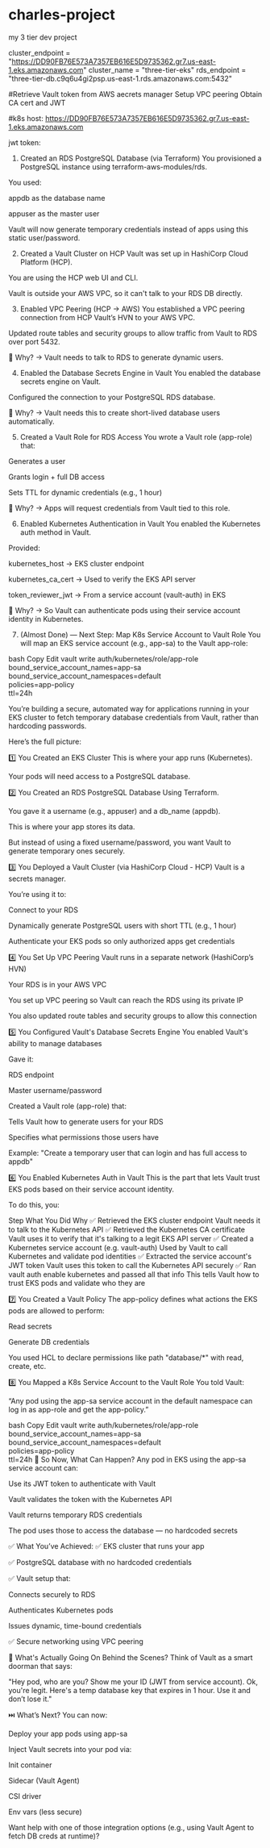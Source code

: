 # charles-project
my 3 tier dev project 





cluster_endpoint = "https://DD90FB76E573A7357EB616E5D9735362.gr7.us-east-1.eks.amazonaws.com"
cluster_name = "three-tier-eks"
rds_endpoint = "three-tier-db.c9q6u4gi2psp.us-east-1.rds.amazonaws.com:5432"



#Retrieve Vault token from AWS aecrets manager
Setup VPC peering
Obtain CA cert and JWT


#k8s host:
https://DD90FB76E573A7357EB616E5D9735362.gr7.us-east-1.eks.amazonaws.com

jwt token:













1. Created an RDS PostgreSQL Database (via Terraform)
You provisioned a PostgreSQL instance using terraform-aws-modules/rds.

You used:

appdb as the database name

appuser as the master user

Vault will now generate temporary credentials instead of apps using this static user/password.

2. Created a Vault Cluster on HCP
Vault was set up in HashiCorp Cloud Platform (HCP).

You are using the HCP web UI and CLI.

Vault is outside your AWS VPC, so it can't talk to your RDS DB directly.

3. Enabled VPC Peering (HCP → AWS)
You established a VPC peering connection from HCP Vault’s HVN to your AWS VPC.

Updated route tables and security groups to allow traffic from Vault to RDS over port 5432.

📌 Why? → Vault needs to talk to RDS to generate dynamic users.

4. Enabled the Database Secrets Engine in Vault
You enabled the database secrets engine on Vault.

Configured the connection to your PostgreSQL RDS database.

📌 Why? → Vault needs this to create short-lived database users automatically.

5. Created a Vault Role for RDS Access
You wrote a Vault role (app-role) that:

Generates a user

Grants login + full DB access

Sets TTL for dynamic credentials (e.g., 1 hour)

📌 Why? → Apps will request credentials from Vault tied to this role.

6. Enabled Kubernetes Authentication in Vault
You enabled the Kubernetes auth method in Vault.

Provided:

kubernetes_host → EKS cluster endpoint

kubernetes_ca_cert → Used to verify the EKS API server

token_reviewer_jwt → From a service account (vault-auth) in EKS

📌 Why? → So Vault can authenticate pods using their service account identity in Kubernetes.

7. (Almost Done) — Next Step: Map K8s Service Account to Vault Role
You will map an EKS service account (e.g., app-sa) to the Vault app-role:

bash
Copy
Edit
vault write auth/kubernetes/role/app-role \
  bound_service_account_names=app-sa \
  bound_service_account_namespaces=default \
  policies=app-policy \
  ttl=24h





  You’re building a secure, automated way for applications running in your EKS cluster to fetch temporary database credentials from Vault, rather than hardcoding passwords.

Here’s the full picture:

1️⃣ You Created an EKS Cluster
This is where your app runs (Kubernetes).

Your pods will need access to a PostgreSQL database.

2️⃣ You Created an RDS PostgreSQL Database
Using Terraform.

You gave it a username (e.g., appuser) and a db_name (appdb).

This is where your app stores its data.

But instead of using a fixed username/password, you want Vault to generate temporary ones securely.

3️⃣ You Deployed a Vault Cluster (via HashiCorp Cloud - HCP)
Vault is a secrets manager.

You’re using it to:

Connect to your RDS

Dynamically generate PostgreSQL users with short TTL (e.g., 1 hour)

Authenticate your EKS pods so only authorized apps get credentials

4️⃣ You Set Up VPC Peering
Vault runs in a separate network (HashiCorp’s HVN)

Your RDS is in your AWS VPC

You set up VPC peering so Vault can reach the RDS using its private IP

You also updated route tables and security groups to allow this connection

5️⃣ You Configured Vault's Database Secrets Engine
You enabled Vault's ability to manage databases

Gave it:

RDS endpoint

Master username/password

Created a Vault role (app-role) that:

Tells Vault how to generate users for your RDS

Specifies what permissions those users have

Example: "Create a temporary user that can login and has full access to appdb"

6️⃣ You Enabled Kubernetes Auth in Vault
This is the part that lets Vault trust EKS pods based on their service account identity.

To do this, you:

Step	What You Did	Why
✅	Retrieved the EKS cluster endpoint	Vault needs it to talk to the Kubernetes API
✅	Retrieved the Kubernetes CA certificate	Vault uses it to verify that it's talking to a legit EKS API server
✅	Created a Kubernetes service account (e.g. vault-auth)	Used by Vault to call Kubernetes and validate pod identities
✅	Extracted the service account's JWT token	Vault uses this token to call the Kubernetes API securely
✅	Ran vault auth enable kubernetes and passed all that info	This tells Vault how to trust EKS pods and validate who they are

7️⃣ You Created a Vault Policy
The app-policy defines what actions the EKS pods are allowed to perform:

Read secrets

Generate DB credentials

You used HCL to declare permissions like path "database/*" with read, create, etc.

8️⃣ You Mapped a K8s Service Account to the Vault Role
You told Vault:

“Any pod using the app-sa service account in the default namespace can log in as app-role and get the app-policy.”

bash
Copy
Edit
vault write auth/kubernetes/role/app-role \
  bound_service_account_names=app-sa \
  bound_service_account_namespaces=default \
  policies=app-policy \
  ttl=24h
🔁 So Now, What Can Happen?
Any pod in EKS using the app-sa service account can:

Use its JWT token to authenticate with Vault

Vault validates the token with the Kubernetes API

Vault returns temporary RDS credentials

The pod uses those to access the database — no hardcoded secrets

✅ What You’ve Achieved:
✅ EKS cluster that runs your app

✅ PostgreSQL database with no hardcoded credentials

✅ Vault setup that:

Connects securely to RDS

Authenticates Kubernetes pods

Issues dynamic, time-bound credentials

✅ Secure networking using VPC peering

🧠 What's Actually Going On Behind the Scenes?
Think of Vault as a smart doorman that says:

"Hey pod, who are you? Show me your ID (JWT from service account). Ok, you're legit. Here's a temp database key that expires in 1 hour. Use it and don’t lose it."

⏭️ What’s Next?
You can now:

Deploy your app pods using app-sa

Inject Vault secrets into your pod via:

Init container

Sidecar (Vault Agent)

CSI driver

Env vars (less secure)

Want help with one of those integration options (e.g., using Vault Agent to fetch DB creds at runtime)?